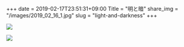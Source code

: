 +++
date  = 2019-02-17T23:51:31+09:00
Title = "明と暗"
share_img = "/images/2019_02_16_1.jpg"
slug = "light-and-darkness"
+++

![](/images/2019_02_16_1.jpg)

![](/images/2019_02_16_3.jpg)